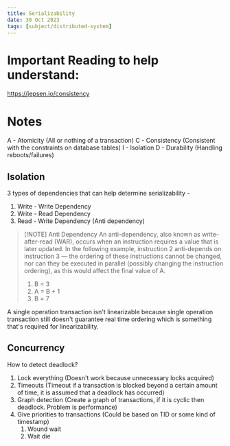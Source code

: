 ```yaml
---
title: Serializability
date: 30 Oct 2023
tags: [subject/distributed-system]
---
```

# Important Reading to help understand:
https://jepsen.io/consistency
# Notes
A - Atomicity (All or nothing of a transaction)
C - Consistency (Consistent with the constraints on database tables)
I - Isolation 
D - Durability (Handling reboots/failures)

## Isolation
3 types of dependencies that can help determine serializability - 
1) Write - Write Dependency
2) Write - Read Dependency
3) Read - Write Dependency (Anti dependency)

> [!NOTE] Anti Dependency
> An anti-dependency, also known as write-after-read (WAR), occurs when an instruction requires a value that is later updated. In the following example, instruction 2 anti-depends on instruction 3 — the ordering of these instructions cannot be changed, nor can they be executed in parallel (possibly changing the instruction ordering), as this would affect the final value of A.
> 1. B = 3
> 2. A = B + 1
> 3. B = 7

A single operation transaction isn't linearizable because single operation transaction still doesn't guarantee real time ordering which is something that's required for linearizability.

## Concurrency
How to detect deadlock? 
1) Lock everything (Doesn't work because unnecessary locks acquired)
2) Timeouts (Timeout if  a transaction is blocked beyond a certain amount of time, it is assumed that a deadlock has occurred)
3) Graph detection (Create a graph of transactions, if it is cyclic then deadlock. Problem is performance)
4) Give priorities to transactions (Could be based on TID or some kind of timestamp)
	1) Wound wait
	2) Wait die